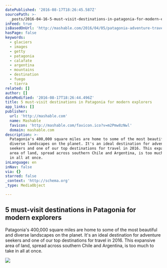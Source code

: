 ```yaml
---
datePublished: '2016-08-17T18:26:45.587Z'
sourcePath: >-
  _posts/2016-04-16-5-must-visit-destinations-in-patagonia-for-modern-explorers.md
inFeed: true
isBasedOnUrl: 'http://mashable.com/2016/04/05/patagonia-adventure-travel/#GmuWjVf0GZqo'
hasPage: false
keywords:
  - glaciers
  - images
  - getty
  - patagonia
  - calafate
  - argentina
  - mountains
  - destination
  - fuego
  - tierra
related: []
author: []
dateModified: '2016-08-17T18:26:44.496Z'
title: 5 must-visit destinations in Patagonia for modern explorers
app_links: []
publisher:
  url: 'http://mashable.com'
  name: Mashable
  favicon: 'http://mashable.com/favicon.ico?v=m2Pmw8zNwl'
  domain: mashable.com
description: >-
  Patagonia's 400,000 square miles are home to some of the most beautiful and
  diverse landscapes on the planet. It's an ideal destination for adventure
  seekers and one of our top destinations for travel in 2016. This expansive
  area of land, spread across southern Chile and Argentina, is too much to take
  in all at once.
inLanguage: en
inNav: false
via: {}
starred: false
_context: 'http://schema.org'
_type: MediaObject

---
```

<article style=""><h1>5 must-visit destinations in Patagonia for modern explorers</h1><p>Patagonia's 400,000 square miles are home to some of the most beautiful and diverse landscapes on the planet. It's an ideal destination for adventure seekers and one of our top destinations for travel in 2016. This expansive area of land, spread across southern Chile and Argentina, is too much to take in all at once.</p><img src="http://rack.3.mshcdn.com/media/ZgkyMDE2LzAyLzE0LzU1L0dldHR5SW1hZ2VzLjRjMDk4LmpwZwpwCXRodW1iCTEyMDB4OTYwMD4/0546507a/f44/GettyImages-460399838.jpg" /></article>